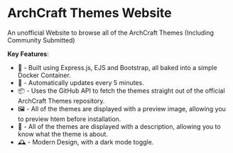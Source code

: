 # ArchCraft Themes Website

An unofficial Website to browse all of the ArchCraft Themes (Including Community Submitted)

**Key Features**:

- 🚀 - Built using Express.js, EJS and Bootstrap, all baked into a simple Docker Container.
- 🔄 - Automatically updates every 5 minutes.
- 📦 - Uses the GitHub API to fetch the themes straight out of the official ArchCraft Themes repository.
- 🖼️ - All of the themes are displayed with a preview image, allowing you to preview htem before installation.
- 📝 - All of the themes are displayed with a description, allowing you to know what the theme is about.
- 🕰️ - Modern Design, with a dark mode toggle.
